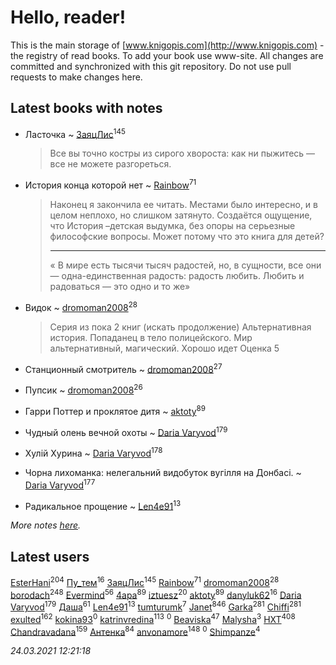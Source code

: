 # Hello, reader!
This is the main storage of [www.knigopis.com](http://www.knigopis.com) - the registry of read books.
To add your book use www-site. All changes are committed and synchronized with this git repository.
Do not use pull requests to make changes here.


## Latest books with notes
* Ласточка ~ [ЗаяцЛис](users/112/112388384595246311466-google)<sup>145</sup>
    > Все вы точно костры из сирого хвороста: как ни пыжитесь — все не можете разгореться.

* История конца которой нет ~ [Rainbow](users/109/109787328219839805802-google)<sup>71</sup>
    > Наконец я закончила ее читать. Местами было интересно, и в целом неплохо, но слишком затянуто. Создаётся ощущение, что История –детская выдумка, без опоры на серьезные философские вопросы. Может потому что это книга для детей?
    > ______________
    > « В мире есть тысячи тысяч радостей, но, в сущности, все они — одна-единственная радость: радость любить. Любить и радоваться — это одно и то же»

* Видок ~ [dromoman2008](users/444/44461886-yandex)<sup>28</sup>
    > Серия из пока 2 книг (искать продолжение)
    > Альтернативная история. Попаданец в тело полицейского. Мир альтернативный, магический. Хорошо идет
    > Оценка 5

* Станционный смотритель ~ [dromoman2008](users/444/44461886-yandex)<sup>27</sup>

* Пупсик ~ [dromoman2008](users/444/44461886-yandex)<sup>26</sup>

* Гарри Поттер и проклятое дитя ~ [aktoty](users/275/275766107-vkontakte)<sup>89</sup>

* Чудный олень вечной охоты ~ [Daria Varyvod](users/829/829893410524253-facebook)<sup>179</sup>

* Хулій Хурина ~ [Daria Varyvod](users/829/829893410524253-facebook)<sup>178</sup>

* Чорна лихоманка: нелегальний видобуток вугілля на Донбасі. ~ [Daria Varyvod](users/829/829893410524253-facebook)<sup>177</sup>

* Радикальное прощение ~ [Len4e91](users/254/254448176-yandex)<sup>13</sup>


_More notes [here](latest_books_with_notes.md)._


## Latest users
[EsterHani](users/305/30558181-vkontakte)<sup>204</sup> 
[Пу_тем](users/344/3448154788585127-facebook)<sup>16</sup> 
[ЗаяцЛис](users/112/112388384595246311466-google)<sup>145</sup> 
[Rainbow](users/109/109787328219839805802-google)<sup>71</sup> 
[dromoman2008](users/444/44461886-yandex)<sup>28</sup> 
[borodach](users/157/15706320-vkontakte)<sup>248</sup> 
[Evermind](users/302/302928912-vkontakte)<sup>56</sup> 
[4apa](users/117/117392596378069249667-google)<sup>89</sup> 
[iztuesz](users/100/100877468102766148730-google)<sup>20</sup> 
[aktoty](users/275/275766107-vkontakte)<sup>89</sup> 
[danyluk62](users/374/374149854-vkontakte)<sup>16</sup> 
[Daria Varyvod](users/829/829893410524253-facebook)<sup>179</sup> 
[Даша](users/334/334696193054530347-mailru)<sup>61</sup> 
[Len4e91](users/254/254448176-yandex)<sup>13</sup> 
[tumturumk](users/135/135685382-vkontakte)<sup>7</sup> 
[Janet](users/108/108113656204404967440-google)<sup>846</sup> 
[Garka](users/115/115753719718250012620-google)<sup>281</sup> 
[Chiffi](users/105/105831994080785626680-google)<sup>281</sup> 
[exulted](users/100/100599204551896265722-google)<sup>162</sup> 
[kokina93](users/210/210927617-yandex)<sup>0</sup> 
[katrinvredina](users/233/2336755-vkontakte)<sup>113</sup> 
[](users/105/105362923714442300619-google)<sup>0</sup> 
[Beaviska](users/102/10202544960024508-facebook)<sup>47</sup> 
[Malysha](users/412/4129490930435358-facebook)<sup>3</sup> 
[HXT](users/100/100002563462782-facebook)<sup>408</sup> 
[Chandravadana](users/105/105866022348292919948-google)<sup>159</sup> 
[Антенка](users/118/118158645037334943900-google)<sup>84</sup> 
[anvonamore](users/595/5957175-vkontakte)<sup>148</sup> 
[](users/234/234992147-vkontakte)<sup>0</sup> 
[Shimpanze](users/108/108324375224819470216-google)<sup>4</sup> 


_24.03.2021 12:21:18_
